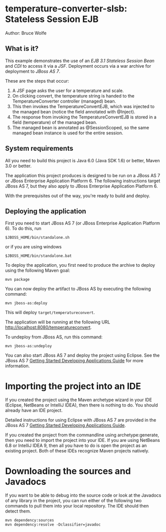 temperature-converter-slsb: Stateless Session EJB
=================================================
Author: Bruce Wolfe 

What is it?
-----------

This example demonstrates the use of an *EJB 3.1 Stateless Session Bean* and *CDI* to access it via a *JSF*.
Deployment occurs via a war archive for deployment to *JBoss AS 7*.

These are the steps that occur:

1. A JSF page asks the user for a temperature and scale.
2. On clicking convert, the temperature string is handed to the TemperatureConverter controller (managed) bean.
3. This then invokes the TemperatureConvertEJB, which was injected to the managed bean (notice the field annotated with @Inject).
4. The response from invoking the TemperatureConvertEJB is stored in a field (temperature) of the managed bean.
5. The managed bean is annotated as @SessionScoped, so the same managed bean instance is used for the entire session.

System requirements
-------------------

All you need to build this project is Java 6.0 (Java SDK 1.6) or better, Maven
3.0 or better.

The application this project produces is designed to be run on a JBoss AS 7 or JBoss Enterprise Application Platform 6.
The following instructions target JBoss AS 7, but they also apply to JBoss Enterprise Application Platform 6.

With the prerequisites out of the way, you're ready to build and deploy.

Deploying the application
-------------------------

First you need to start JBoss AS 7 (or JBoss Enterprise Application Platform 6). To do this, run

    $JBOSS_HOME/bin/standalone.sh

or if you are using windows

    $JBOSS_HOME/bin/standalone.bat

To deploy the application, you first need to produce the archive to deploy using
the following Maven goal:

    mvn package

You can now deploy the artifact to JBoss AS by executing the following command:

    mvn jboss-as:deploy

This will deploy `target/temperatureconvert`.

The application will be running at the following URL <http://localhost:8080/temperatureconvert>.

To undeploy from JBoss AS, run this command:

    mvn jboss-as:undeploy

You can also start JBoss AS 7 and deploy the project using Eclipse. See the JBoss AS 7
<a href="https://docs.jboss.org/author/display/AS71/Getting+Started+Developing+Applications+Guide" title="Getting Started Developing Applications Guide">Getting Started Developing Applications Guide</a> 
for more information.

Importing the project into an IDE
=================================

If you created the project using the Maven archetype wizard in your IDE
(Eclipse, NetBeans or IntelliJ IDEA), then there is nothing to do. You should
already have an IDE project.

Detailed instructions for using Eclipse with JBoss AS 7 are provided in the
JBoss AS 7 <a href="https://docs.jboss.org/author/display/AS71/Getting+Started+Developing+Applications+Guide" title="Getting Started Developing Applications Guide">Getting Started Developing Applications Guide</a>.

If you created the project from the commandline using archetype:generate, then
you need to import the project into your IDE. If you are using NetBeans 6.8 or
IntelliJ IDEA 9, then all you have to do is open the project as an existing
project. Both of these IDEs recognize Maven projects natively.

Downloading the sources and Javadocs
====================================

If you want to be able to debug into the source code or look at the Javadocs
of any library in the project, you can run either of the following two
commands to pull them into your local repository. The IDE should then detect
them.

    mvn dependency:sources
    mvn dependency:resolve -Dclassifier=javadoc
